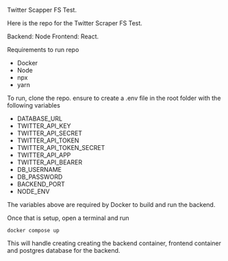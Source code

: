 Twitter Scapper FS Test.

Here is the repo for the Twitter Scraper FS Test.

Backend: Node
Frontend: React.

Requirements to run repo

- Docker
- Node
- npx
- yarn

To run, clone the repo.
ensure to create a .env file in the root folder with the following variables

- DATABASE_URL
- TWITTER_API_KEY
- TWITTER_API_SECRET
- TWITTER_API_TOKEN
- TWITTER_API_TOKEN_SECRET
- TWITTER_API_APP
- TWITTER_API_BEARER
- DB_USERNAME
- DB_PASSWORD
- BACKEND_PORT
- NODE_ENV

The variables above are required by Docker to build and run the backend.

Once that is setup, open a terminal and run

```
docker compose up
```

This will handle creating creating the backend container, frontend container and postgres database for the backend. 
